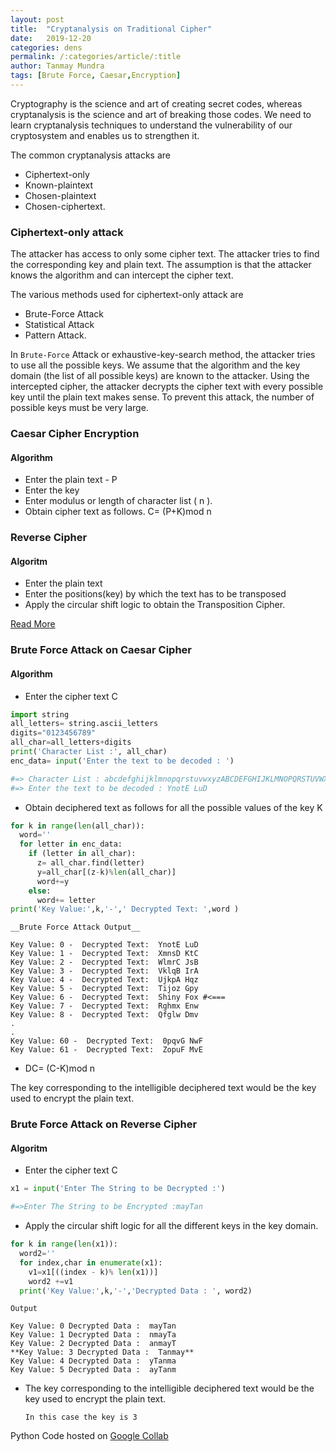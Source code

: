 ```yaml
---
layout: post
title:  "Cryptanalysis on Traditional Cipher"
date:   2019-12-20
categories: dens
permalink: /:categories/article/:title
author: Tanmay Mundra
tags: [Brute Force, Caesar,Encryption]
---
```


Cryptography is the science and art of creating secret codes, whereas cryptanalysis is the science and art of breaking those codes. We need to learn cryptanalysis techniques to understand the vulnerability of our cryptosystem and enables us to strengthen it. 

The common cryptanalysis attacks are
* Ciphertext-only
* Known-plaintext
* Chosen-plaintext
* Chosen-ciphertext.

### Ciphertext-only attack

The attacker has access to only some cipher text. The attacker tries to find the corresponding key and plain text. The assumption is that the attacker knows the algorithm and can intercept the cipher text.

The various methods used for ciphertext-only attack are
* Brute-Force Attack
* Statistical Attack
* Pattern Attack.

In  `Brute-Force` Attack or exhaustive-key-search method, the attacker tries to use all the possible keys. We assume that the algorithm and the key domain (the list of all possible keys) are known to the attacker. Using the intercepted cipher, the attacker decrypts the cipher text with every possible key until the plain text makes sense. To prevent this attack, the number of possible keys must be very large. 

### 	Caesar Cipher Encryption 

#### 	Algorithm


* Enter the plain text - P
* Enter the key
* Enter modulus or length of character list ( n ). 
* Obtain cipher text as follows.  C= (P+K)mod n

### Reverse Cipher

#### Algoritm

* Enter the plain text
* Enter the positions(key) by which the text has to be transposed
* Apply the circular shift logic to obtain the Transposition Cipher.

[Read More](substitution)

### Brute Force Attack on Caesar Cipher

#### Algorithm

* Enter the cipher text C

```python
import string
all_letters= string.ascii_letters
digits="0123456789"
all_char=all_letters+digits
print('Character List :', all_char)
enc_data= input('Enter the text to be decoded : ')

#=> Character List : abcdefghijklmnopqrstuvwxyzABCDEFGHIJKLMNOPQRSTUVWXYZ0123456789
#=> Enter the text to be decoded : YnotE LuD
``` 
* Obtain deciphered text as follows for all the possible values of the key K

```python
for k in range(len(all_char)):
  word=''
  for letter in enc_data:
    if (letter in all_char):
      z= all_char.find(letter)
      y=all_char[(z-k)%len(all_char)]
      word+=y
    else:
      word+= letter
print('Key Value:',k,'-',' Decrypted Text: ',word )
```

```
__Brute Force Attack Output__

Key Value: 0 -  Decrypted Text:  YnotE LuD
Key Value: 1 -  Decrypted Text:  XmnsD KtC
Key Value: 2 -  Decrypted Text:  WlmrC JsB
Key Value: 3 -  Decrypted Text:  VklqB IrA
Key Value: 4 -  Decrypted Text:  UjkpA Hqz
Key Value: 5 -  Decrypted Text:  Tijoz Gpy
Key Value: 6 -  Decrypted Text:  Shiny Fox #<===
Key Value: 7 -  Decrypted Text:  Rghmx Enw
Key Value: 8 -  Decrypted Text:  Qfglw Dmv
.
.
Key Value: 60 -  Decrypted Text:  0pqvG NwF
Key Value: 61 -  Decrypted Text:  ZopuF MvE
```
* DC= (C-K)mod n

The key corresponding to the intelligible deciphered text would be the key used to encrypt the plain text. 



### Brute Force Attack on Reverse Cipher

#### Algoritm

* Enter the cipher text C

```python
x1 = input('Enter The String to be Decrypted :')

#=>Enter The String to be Encrypted :mayTan
``` 

* Apply the circular shift logic for all the different keys in the key domain. 

```python
for k in range(len(x1)):
  word2=''
  for index,char in enumerate(x1):
    v1=x1[((index - k)% len(x1))]
    word2 +=v1
  print('Key Value:',k,'-','Decrypted Data : ', word2)
```

``` 
Output

Key Value: 0 Decrypted Data :  mayTan
Key Value: 1 Decrypted Data :  nmayTa
Key Value: 2 Decrypted Data :  anmayT
**Key Value: 3 Decrypted Data :  Tanmay**
Key Value: 4 Decrypted Data :  yTanma
Key Value: 5 Decrypted Data :  ayTanm
```

* The key corresponding to the intelligible deciphered text would be the key used to encrypt the plain text. 

	`In this case the key is 3`


Python Code hosted on [Google Collab](https://colab.research.google.com/drive/1c5T1nPbo6FPxzqTkmoO06Qu_LVx5ukmx)